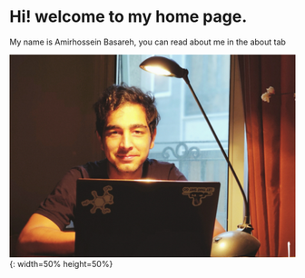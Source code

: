 

Hi! welcome to my home page. 
============================
My name is Amirhossein Basareh, you can read about me in the about tab

![picture of me](https://github.com/Magronox/Magronox.github.io/blob/master/images/A259.png?raw=true){: width=50% height=50%}
